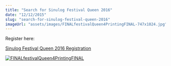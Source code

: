 ```yaml
---
title: "Search for Sinulog Festival Queen 2016"
date: "12/12/2015"
slug: "search-for-sinulog-festival-queen-2016"
imageUrl: "assets/images/FINALfestivalQueen4PrintingFINAL-747x1024.jpg"
---
```


Register here:

[Sinulog Festival Queen 2016 Registration](https://docs.google.com/forms/d/18jfWqPz5CMYOR_JEDc4FS7Ulh0GjuLoWjQ1MiPMYXgM/viewform?usp=send_form)

[![FINALfestivalQueen4PrintingFINAL](https://i0.wp.com/santonino-nz.org/wp-content/uploads/2015/09/FINALfestivalQueen4PrintingFINAL-747x1024.jpg?resize=747%2C1024)](https://i0.wp.com/santonino-nz.org/wp-content/uploads/2015/09/FINALfestivalQueen4PrintingFINAL.jpg)